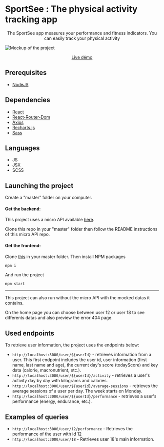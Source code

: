 # SportSee : The physical activity tracking app

<p align="center">
The SportSee app measures your performance and fitness indicators. You can easily track your physical activity
</p>

![Mockup of the project](https://i.imgur.com/ILfQpOr.png)

<p align="center">
<a href=""> Live démo
</a>
</p>


## Prerequisites

-   [NodeJS](https://nodejs.org/en/)

## Dependencies

-   [React](https://reactjs.org/) 
-   [React-Router-Dom](https://reactrouter.com/web/guides/quick-start) 
-   [Axios](https://github.com/axios/axios) 
-   [Recharts.js](https://recharts.org/en-US/) 
-   [Sass](https://sass-lang.com/)

## Languages

- JS
- JSX
- SCSS


## Launching the project

Create a "master" folder on your computer.

#### Get the backend:
This project uses a micro API available [here](https://github.com/SNM07/CM_12_04022022_Backend).

Clone this repo in your "master" folder then follow the README instructions of this micro API repo.

#### Get the frontend:
Clone [this](https://github.com/SNM07/CM_12_04022022) in your master folder.
Then install NPM packages
   ```sh
   npm i
   ```
And run the project
   ```sh
   npm start
   ```

___

This project can also run without the micro API with the mocked datas it contains.


On the home page you can choose between user 12 or user 18 to see differents datas and also preview the error 404 page.


## Used endpoints

To retrieve user information, the project uses the endpoints below: 

- `http://localhost:3000/user/${userId}` - retrieves information from a user. This first endpoint includes the user id, user information (first name, last name and age), the current day's score (todayScore) and key data (calorie, macronutrient, etc.).
- `http://localhost:3000/user/${userId}/activity` - retrieves a user's activity day by day with kilograms and calories.
- `http://localhost:3000/user/${userId}/average-sessions` - retrieves the average sessions of a user per day. The week starts on Monday.
- `http://localhost:3000/user/${userId}/performance` - retrieves a user's performance (energy, endurance, etc.).


## Examples of queries

- `http://localhost:3000/user/12/performance` - Retrieves the performance of the user with id 12
- `http://localhost:3000/user/18` - Retrieves user 18's main information.